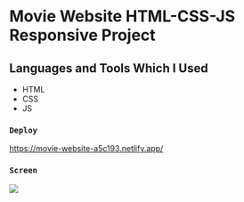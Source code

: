 # Movie Website HTML-CSS-JS Responsive Project

## Languages and Tools Which I Used
- HTML
- CSS
- JS

### `Deploy`
https://movie-website-a5c193.netlify.app/

### `Screen`
![](screen.gif)